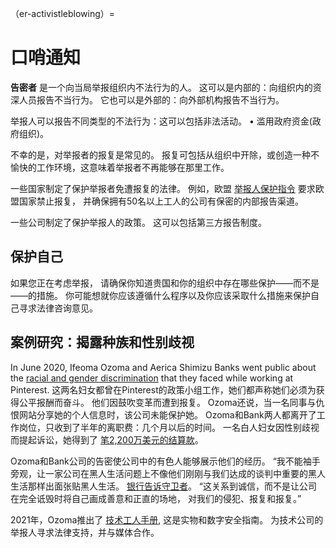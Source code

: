 （er-activistleblowing）=
# 口哨通知

**告密者** 是一个向当局举报组织内不法行为的人。 这可以是内部的：向组织内的资深人员报告不当行为。 它也可以是外部的：向外部机构报告不当行为。

举报人可以报告不同类型的不法行为：这可以包括非法活动。 • 滥用政府资金(政府组织)。

不幸的是，对举报者的报复是常见的。 报复可包括从组织中开除，或创造一种不愉快的工作环境，这意味着举报者不再能够在那里工作。

一些国家制定了保护举报者免遭报复的法律。 例如，欧盟 [举报人保护指令](https://www.cliffordchance.com/insights/resources/blogs/regulatory-investigations-financial-crime-insights/the-new-eu-whistleblower-protection-directive-are-the-member.html) 要求欧盟国家禁止报复， 并确保拥有50名以上工人的公司有保密的内部报告渠道。

一些公司制定了保护举报人的政策。 这可以包括第三方报告制度。

## 保护自己
如果您正在考虑举报， 请确保你知道贵国和你的组织中存在哪些保护――而不是――的措施。 你可能想就你应该遵循什么程序以及你应该采取什么措施来保护自己寻求法律咨询意见。 <!--(Link to legal advice disclaimer)-->

## 案例研究：揭露种族和性别歧视
In June 2020, Ifeoma Ozoma and Aerica Shimizu Banks went public about the [racial and gender discrimination](https://www.theguardian.com/technology/2020/dec/18/pinterest-gender-discrimination-lawsuit-black-workers) that they faced while working at Pinterest. 这两名妇女都曾在Pinterest的政策小组工作，她们都声称她们必须为获得公平报酬而奋斗。 他们因鼓吹变革而遭到报复。 Ozoma还说，当一名同事与仇恨网站分享她的个人信息时，该公司未能保护她。 Ozoma和Bank两人都离开了工作岗位，只收到了半年的离职费：几个月以后的时间。 一名白人妇女因性别歧视而提起诉讼，她得到了 [笔2,200万美元的结算款](https://techcrunch.com/2020/12/15/pinterests-22-5m-settlement-highlights-techs-inequities-say-former-employees-who-alleged-discrimination/?guccounter=1&guce_referrer=aHR0cHM6Ly9lbi53aWtpcGVkaWEub3JnLw&guce_referrer_sig=AQAAACZ34jVrpq4QDy88mJNelRDz8GP8aOLKVD8QSy5jN5q3mgSFYc2g7BGJpcT1jrJxwCEbRhbE0MbBZVE3Cgyj4qjvfhdvWPVTGdwez9zsIsFnRArQev8e2plH0SmtILq2TNGbgqFHuEtehiJxaDhz0yXsCSLFoU9Xl8avKyirjHYp)。

Ozoma和Bank公司的告密使公司中的有色人能够展示他们的经历。 “我不能袖手旁观，让一家公司在黑人生活问题上不像他们刚刚与我们达成的谈判中重要的黑人生活那样出面张贴黑人生活。 [银行告诉守卫者](https://www.theguardian.com/technology/2020/dec/18/pinterest-gender-discrimination-lawsuit-black-workers)。 “这关系到诚信，而不是让公司在完全诋毁时将自己画成善意和正直的场地， 对我们的侵犯、报复和报复。”

2021年，Ozoma推出了 [技术工人手册](https://techworkerhandbook.org/), 这是实物和数字安全指南。 为技术公司的举报人寻求法律支持，并与媒体合作。 
